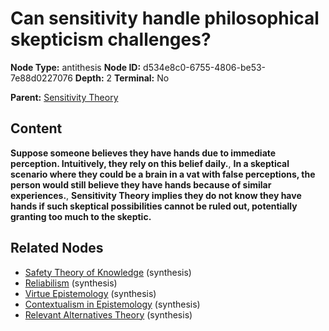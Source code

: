 # Can sensitivity handle philosophical skepticism challenges?

**Node Type:** antithesis
**Node ID:** d534e8c0-6755-4806-be53-7e88d0227076
**Depth:** 2
**Terminal:** No

**Parent:** [Sensitivity Theory](sensitivity-theory.md)

## Content

**Suppose someone believes they have hands due to immediate perception. Intuitively, they rely on this belief daily.**, **In a skeptical scenario where they could be a brain in a vat with false perceptions, the person would still believe they have hands because of similar experiences.**, **Sensitivity Theory implies they do not know they have hands if such skeptical possibilities cannot be ruled out, potentially granting too much to the skeptic.**

## Related Nodes

- [Safety Theory of Knowledge](safety-theory-of-knowledge.md) (synthesis)
- [Reliabilism](reliabilism.md) (synthesis)
- [Virtue Epistemology](virtue-epistemology.md) (synthesis)
- [Contextualism in Epistemology](contextualism-in-epistemology.md) (synthesis)
- [Relevant Alternatives Theory](relevant-alternatives-theory.md) (synthesis)
